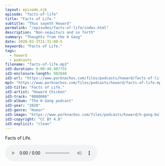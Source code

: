 ```yaml
---
layout: episode.njk
episode: "facts-of-life"
title: "Facts of Life."
subtitle: "Thus sayeth Howard"
permalink: "/episodes/facts-of-life/index.html"
description: "Non-sequiturs and so forth"
summary: "Thoughts from the H Gang"
date: 2020-03-3T21:31:00-5
keywords: "Facts of Life."
tags:
  - howard
  - podcasts
filename: "facts-of-life.mp3"
id3-duration: 0:00:40.907755
id3-enclosure-length: 982848
id3-url: "https://www.porknachos.com/files/podcasts/howard/facts-of-life.mp3"
mp3: "https://www.porknachos.com/files/podcasts/howard/facts-of-life.mp3"
id3-title: "Facts of Life."
id3-artist: "Howard Chicken"
id3-track: "0000086"
id3-album: "The H Gang podcast"
id3-year: "2020"
id3-genre: "Humor"
id3-image: "https://www.porknachos.com/files/podcasts/howard/h-gang-bold.jpg"
id3-copyright: "CC BY 4.0"
id3-explicit: "clean"
---
```

Facts of Life.

<audio controls>
  <source src="https://www.porknachos.com/files/podcasts/howard/facts-of-life.mp3">
</audio>
